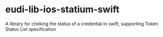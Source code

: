 # eudi-lib-ios-statium-swift
A library for cheking the status of a credential in swift, supporting Token Status List specification
